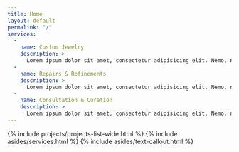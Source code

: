 ```yaml
---
title: Home
layout: default
permalink: "/"
services:
  -
    name: Custom Jewelry
    description: >
      Lorem ipsum dolor sit amet, consectetur adipisicing elit. Nemo, nihil error. Explicabo accusamus maiores unde, expedita aliquam saepe vel sequi possimus nulla dolores fuga iusto eligendi, repellat voluptatibus eius, consequatur!
  -
    name: Repairs & Refinements
    description: >
      Lorem ipsum dolor sit amet, consectetur adipisicing elit. Nemo, nihil error. Explicabo accusamus maiores unde, expedita aliquam saepe vel sequi possimus nulla dolores fuga iusto eligendi, repellat voluptatibus eius, consequatur!
  -
    name: Consultation & Curation
    description: >
      Lorem ipsum dolor sit amet, consectetur adipisicing elit. Nemo, nihil error. Explicabo accusamus maiores unde, expedita aliquam saepe vel sequi possimus nulla dolores fuga iusto eligendi, repellat voluptatibus eius, consequatur!
---
```


{% include projects/projects-list-wide.html %}
{% include asides/services.html %}
{% include asides/text-callout.html %}